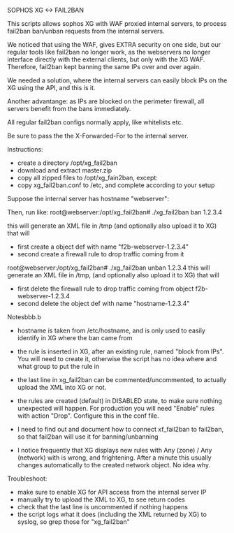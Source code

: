 SOPHOS XG <-> FAIL2BAN

This scripts allows sophos XG with WAF proxied internal servers, to process fail2ban ban/unban requests from the internal servers.

We noticed that using the WAF, gives EXTRA security on one side, but our regular tools like fail2ban no longer work, as the webservers no longer interface directly with the external clients, but only with the XG WAF.
Therefore, fail2ban kept banning the same IPs over and over again.

We needed a solution, where the internal servers can easily block IPs on the XG using the API, and this is it.

Another advantange: as IPs are blocked on the perimeter firewall, all servers benefit from the bans immediately.

All regular fail2ban configs normally apply, like whitelists etc.

Be sure to pass the the X-Forwarded-For to the internal server.

Instructions:
* create a directory /opt/xg_fail2ban
* download and extract master.zip
* copy all zipped files to /opt/xg_fain2ban, except:
* copy xg_fail2ban.conf to /etc, and complete according to your setup

Suppose the internal server has hostname "webserver":

Then, run like:
root@webserver:/opt/xg_fail2ban# ./xg_fail2ban ban 1.2.3.4

this will generate an XML file in /tmp (and optionally also upload it to XG) that will
- first create a object def with name "f2b-webserver-1.2.3.4"
- second create a firewall rule to drop traffic coming from it 

root@webserver:/opt/xg_fail2ban# ./xg_fail2ban unban 1.2.3.4
this will generate an XML file in /tmp, (and optionally also upload it to XG) that will
- first delete the firewall rule to drop traffic coming from object f2b-webserver-1.2.3.4 
- second delete the object def with name "hostname-1.2.3.4"

Notesbbb.b

- hostname is taken from /etc/hostname, and is only used to easily identify in XG where the ban came from

- the rule is inserted in XG, after an existing rule, named "block from IPs".
You will need to create it, otherwise the script has no idea where and what group to put the rule in

- the last line in xg_fail2ban can be commented/uncommented, to actually upload the XML into XG or not.

- the rules are created (default) in DISABLED state, to make sure nothing unexpected will happen.
For production you will need "Enable" rules with action "Drop". Configure this in the conf file.

- I need to find out and document how to connect xf_fail2ban to fail2ban, so that fail2ban will use it for banning/unbanning

- I notice frequently that XG displays new rules with Any (zone) / Any (network) with is wrong, and frightening.
After a minute this usually changes automatically to the created network object. No idea why.

Troubleshoot:
- make sure to enable XG for API access from the internal server IP
- manually try to upload the XML to XG, to see return codes
- check that the last line is uncommented if nothing happens
- the script logs what it does (including the XML returned by XG) to syslog, so grep those for "xg_fail2ban"
